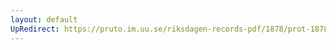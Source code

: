 ```yaml
---
layout: default
UpRedirect: https://pruto.im.uu.se/riksdagen-records-pdf/1878/prot-1878--fk--025/prot-1878--fk--025_014.pdf
---
```

